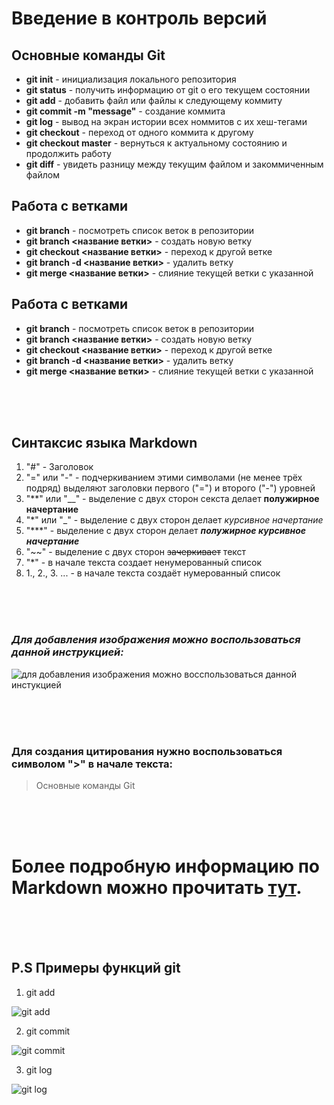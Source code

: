 # Введение в контроль версий

## Основные команды Git

* **git init** - инициализация локального репозитория
* **git status** - получить информацию от git о его текущем состоянии
* **git add** - добавить файл или файлы к следующему коммиту
* **git commit -m "message"** - создание коммита
* **git log** - вывод на экран истории всех номмитов с их хеш-тегами
* **git checkout** - переход от одного коммита к другому
* **git checkout master** - вернуться к актуальному состоянию и продолжить работу
* **git diff** - увидеть разницу между текущим файлом и закоммиченным файлом

## Работа с ветками

* **git branch** -  посмотреть список веток в репозитории
* **git branch <название ветки>** - создать новую ветку
* **git checkout <название ветки>** - переход к другой ветке
* **git branch -d <название ветки>** - удалить ветку
* **git merge <название ветки>** - слияние текущей ветки с указанной

## Работа с ветками

* **git branch** -  посмотреть список веток в репозитории
* **git branch <название ветки>** - создать новую ветку
* **git checkout <название ветки>** - переход к другой ветке
* **git branch -d <название ветки>** - удалить ветку
* **git merge <название ветки>** - слияние текущей ветки с указанной

<br/>
<br/>
<br/>

## Синтаксис языка Markdown

1. "#" - Заголовок
2. "=" или "-" - подчеркиванием этими символами (не менее трёх подряд) выделяют заголовки первого ("=") и второго ("-") уровней
3. "**" или "__" - выделение с двух сторон секста делает **полужирное** __начертание__
4. "*" или "_" - выделение с двух сторон делает *курсивное* _начертание_
5. "***" - выделение с двух сторон делает ***полужирное курсивное начертание***
6. "~~" - выделение с двух сторон ~~зачеркивает~~ текст
7. "*" - в начале текста создает ненумерованный список
8.  1., 2., 3. ... - в начале текста создаёт нумерованный список

<br/>
<br/>
<br/>

  ### ***Для добавления изображения можно воспользоваться данной инструкцией:***
![для добавления изображения можно восспользоваться данной инстукцией](https://sun9-2.userapi.com/impf/H1nyoEsABotjy4JNTQVuYgvB0at2LGJL6JpSvQ/LS7hwLHQthQ.jpg?size=887x744&quality=95&sign=4b5021744c0d07831a2aef2648955b01&type=album)

<br/>
<br/>
<br/>

### Для создания цитирования нужно воспользоваться символом ">" в начале текста:
>Основные команды Git

<br/>
<br/>
<br/>

Более подробную информацию по Markdown можно прочитать [тут](https://docs.microsoft.com/ru-ru/contribute/markdown-reference).
===

<br/>
<br/>
<br/>

P.S Примеры функций git
---

1. git add

![git add](gitadd.jpg)


2. git commit

![git commit](gitcommit.jpg)

3. git log 

![git log](gitlog.jpg)

